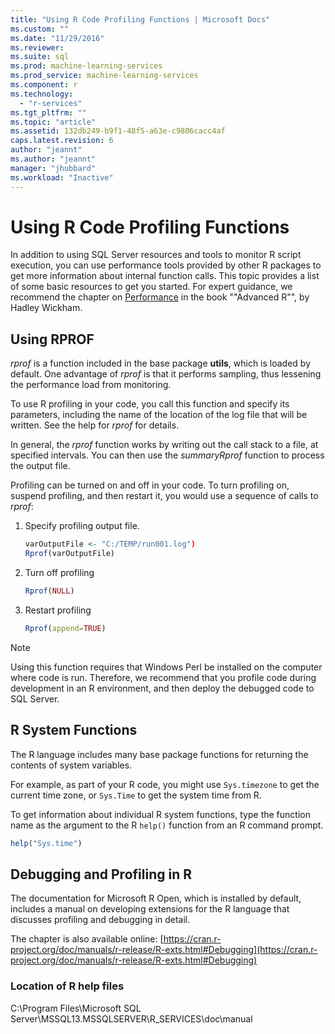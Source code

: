 ```yaml
---
title: "Using R Code Profiling Functions | Microsoft Docs"
ms.custom: ""
ms.date: "11/29/2016"
ms.reviewer: 
ms.suite: sql
ms.prod: machine-learning-services
ms.prod_service: machine-learning-services
ms.component: r
ms.technology: 
  - "r-services"
ms.tgt_pltfrm: ""
ms.topic: "article"
ms.assetid: 132db249-b9f1-48f5-a63e-c9806cacc4af
caps.latest.revision: 6
author: "jeannt"
ms.author: "jeannt"
manager: "jhubbard"
ms.workload: "Inactive"
---
```

# Using R Code Profiling Functions
In addition to using SQL Server resources and tools to monitor R script execution, you can use performance tools provided by other R packages to get more information about internal function calls. This topic provides a list of some basic resources to get you started. For expert guidance, we recommend the chapter on [Performance](http://adv-r.had.co.nz/Performance.html) in the book ""Advanced R"", by Hadley Wickham.

## Using RPROF

*rprof* is a function included in the base package **utils**, which is loaded by default. One advantage of *rprof* is that it performs sampling, thus lessening the performance load from monitoring.

To use R profiling in your code, you call this function and specify its parameters, including the name of the location of the log file that will be written. See the help for *rprof* for details.

In general, the *rprof* function works by writing out the call stack to a file, at specified intervals. You can then use the *summaryRprof* function to process the output file. 

Profiling can be turned on and off in your code. To turn profiling on, suspend profiling, and then restart it, you would use a sequence of calls to *rprof*:

1. Specify profiling output file.

    ```R
    varOutputFile <- "C:/TEMP/run001.log")
    Rprof(varOutputFile)
    ```
2. Turn off profiling
    ```R
    Rprof(NULL)
    ```
    
3. Restart profiling
    ```R
    Rprof(append=TRUE)
    ```


> [!NOTE]
> Using this function requires that Windows Perl be installed on the computer where code is run. Therefore, we recommend that you profile code during development in an R environment, and then deploy the debugged code to SQL Server.  


## R System Functions

The R language includes many base package functions for returning the contents of system variables. 

For example, as part of your R code, you might use `Sys.timezone` to get the current time zone, or `Sys.Time` to get the system time from R. 

To get information about individual R system functions, type the function name as the argument to the R `help()` function from an R command prompt.

```R
help("Sys.time")
```

## Debugging and Profiling in R

The documentation for Microsoft R Open, which is installed by default, includes a manual on developing extensions for the R language that discusses profiling and debugging in detail.

The chapter is also available online: [https://cran.r-project.org/doc/manuals/r-release/R-exts.html#Debugging](https://cran.r-project.org/doc/manuals/r-release/R-exts.html#Debugging)

### Location of R help files

C:\Program Files\Microsoft SQL Server\MSSQL13.MSSQLSERVER\R_SERVICES\doc\manual



